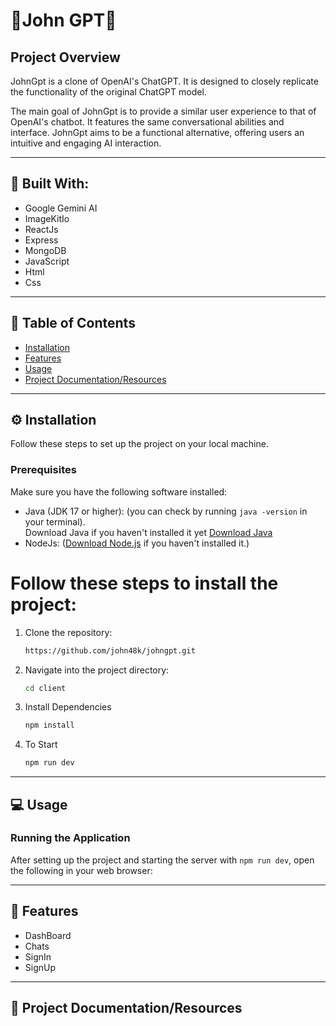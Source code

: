 # 🤖John GPT🤖

## Project Overview

JohnGpt is a clone of OpenAI's ChatGPT. It is designed to closely replicate the functionality of the original ChatGPT model.

The main goal of JohnGpt is to provide a similar user experience to that of OpenAI's chatbot. It features the same conversational abilities and interface. JohnGpt aims to be a functional alternative, offering users an intuitive and engaging AI interaction.

---

## 🔨 Built With:

- Google Gemini AI
- ImageKitIo
- ReactJs
- Express
- MongoDB
- JavaScript
- Html
- Css

---

## 🚀 Table of Contents

- [Installation](https://github.com/john48k/airplane-boarding-system/tree/main?tab=readme-ov-file#%EF%B8%8F-installation)
- [Features](https://github.com/john48k/airplane-boarding-system/tree/main?tab=readme-ov-file#-features)
- [Usage](https://github.com/john48k/airplane-boarding-system/tree/main?tab=readme-ov-file#-usage)
- [Project Documentation/Resources](https://github.com/john48k/airplane-boarding-system/tree/main?tab=readme-ov-file#-project-documentationresources)

---

## ⚙️ Installation

Follow these steps to set up the project on your local machine.

### Prerequisites

Make sure you have the following software installed:

- Java (JDK 17 or higher): (you can check by running `java -version` in your terminal).
  <br> Download Java if you haven't installed it yet [Download Java](https://www.oracle.com/ph/java/technologies/downloads/)
- NodeJs: ([Download Node.js](https://nodejs.org/) if you haven't installed it.)

<h1>Follow these steps to install the project:</h1>

1. Clone the repository:
   ```bash
   https://github.com/john48k/johngpt.git
   ```
2. Navigate into the project directory:
   ```bash
   cd client
   ```
3. Install Dependencies

   ```bash
   npm install
   ```

4. To Start
   ```bash
   npm run dev
   ```

---

## 💻 Usage

### Running the Application

After setting up the project and starting the server with `npm run dev`, open the following in your web browser:

<!--
- Frontend: http://localhost:3000/
- Backend: http://localhost:5000/
-->

---

## 📌 Features

- DashBoard
- Chats
- SignIn
- SignUp

---

## 📝 Project Documentation/Resources

<!--
UI/UX DESIGN: [Figma Prototype](https://www.figma.com/design/0e5BfOdvtAELFK7U6jpDsq/Tripma---Flight-booking-web-app-(Community))

Trello: [View Trello Timeline](https://trello.com/b/Kq2AFuhk/airlane-boarding-system)

Clickup: [View Clickup](https://app.clickup.com/9016586762/v/l/8cpwcga-376)

Entity Relationship Diagram (ERD): [View ERD](https://drive.google.com/file/d/1WhFnhzwXh_JXbuH18tJD9ri-ZCCkUzlR/view)

-->
